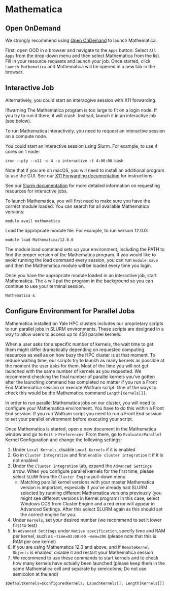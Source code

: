 # Mathematica

## Open OnDemand

We strongly recommend using [Open OnDemand](/clusters-at-yale/access/ood) to launch Mathematica. 

First, open OOD in a browser and navigate to the `Apps` button. Select `All Apps` from the drop-down menu and then select Mathematica from the list. Fill in your resource requests and launch your job. Once started, click `Launch Mathematica` and Mathematica will be opened in a new tab in the browser.

## Interactive Job

Alternatively, you could start an interacgive session with X11 forwarding. 

!!!warning
    The Mathematica program is too large to fit on a login node. If you try to run it there, it will crash. Instead, launch it in an interactive job (see below).

To run Mathematica interactively, you need to request an interactive session on a compute node.

You could start an interactive session using Slurm. For example, to use 4 cores on 1 node:

```
srun --pty --x11 -c 4 -p interactive -t 4:00:00 bash
```

Note that if you are on macOS, you will need to install an additional program to use the GUI. See our [X11 Forwarding documentation](/clusters-at-yale/access/x11) for instructions.

See our [Slurm documentation](/clusters-at-yale/job-scheduling) for more detailed information on requesting resources for interactive jobs.

To launch Mathematica, you will first need to make sure you have the correct module loaded. You can search for all available Mathematica versions:

```
module avail mathematica
```

Load the appropriate module file. For example, to run version 12.0.0:

```
module load Mathematica/12.0.0
```

The module load command sets up your environment, including the PATH to find the proper version of the Mathematica program. If you would like to avoid running the load command every session, you can run `module save` and then the Mathematica module will be loaded every time you login.

Once you have the appropriate module loaded in an interactive job, start Mathematica. The `&` will put the program in the background so you can continue to use your terminal session.

```
Mathematica &
```

## Configure Environment for Parallel Jobs

Mathematica installed on Yale HPC clusters includes our proprietary scripts to run parallel jobs in SLURM environments. These scripts are designed in a way to allow users to access up to 450 parallel kernels.

When a user asks for a specific number of kernels, the wait time to get them might differ dramatically depending on requested computing resources as well as on how busy the HPC cluster is at that moment. To reduce waiting time, our scripts try to launch as many kernels as possible at the moment the user asks for them. Most of the time you will not get launched with the same number of kernels as you requested. We recommend checking the final number of parallel kernels you’ve gotten after the launching command has completed no matter if you run a Front End Mathematica session or execute Wolfram script. One of the ways to check this would be the Mathematica command `Length[Kernels[]]`.

In order to run parallel Mathematica jobs on our cluster, you will need to configure your Mathematica environment. You have to do this within a Front End session. If you run Wolfram script you need to run a Front End session to set your parallel environment before executing your script.

Once Mathematica is started, open a new document in the Mathematica window and go to `Edit` > `Preferences`. From there, go to `Evaluate/Parallel` Kernel Configuration and change the following settings:

1. Under `Local Kernels`, disable `Local Kernels` if it is enabled
2. Go in `Cluster Integration` and first `enable cluster integration` it if it is not enabled
3. Under the `Cluster Integration` tab, expand the `Advanced Settings` arrow. When you configure parallel kernels for the first time, please select `SLURM` from the `Cluster Engine` pull-down menu
    + Matching parallel kernel versions with your master Mathematica version is important, especially if you’ve already had SLURM selected by running different Mathematica versions previously (you might see different versions in Kernel program) In this case, select Windows CCS from Cluster Engine and a red error will appear in Advanced Settings. After this select SLURM again as this should set the correct engine for you.
4. Under `Kernels`, set your desired number (we recommend to set it lower first to test)
5. In `Advanced Settings` under `Native specification`, specify time and RAM per kernel, such as `—time=02:00:00 —mem=20G` (please note that this is RAM per one kernel)
6. If you are using Mathematica 12.3 and above, and if `RemoteKernel Objects` is enabled, disable it and restart your Mathematica session
7. We recommend to use these commands to start kernels and to check how many kernels have actually been launched (please keep them in the same Mathematica cell and separate by semicolons; Do not use semicolon at the end)
```
$DefaultKernels=$ConfiguredKernels; LaunchKernels[]; Length[Kernels[]]
```
